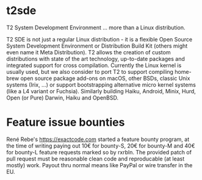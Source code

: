 # t2sde
T2 System Development Environment
  ... more than a Linux distribution.

T2 SDE is not just a regular Linux distribution - it is a flexible Open Source System Development Environment or Distribution Build Kit (others might even name it Meta Distribution). T2 allows the creation of custom distributions with state of the art technology, up-to-date packages and integrated support for cross compilation. Currently the Linux kernel is usually used, but we also consider to port T2 to support compiling home-brew open source package add-ons on macOS, other BSDs, classic Unix systems (Irix, ...) or support bootstrapping alternative micro kernel systems (like a L4 variant or Fuchsia). Similarly building Haiku, Android, Minix, Hurd, Open (or Pure) Darwin, Haiku and OpenBSD.

# Feature issue bounties
René Rebe's https://exactcode.com started a feature bounty program, at the time of writing paying out 10€ for bounty-S, 20€ for bounty-M and 40€ for bounty-L feature requests marked so by rxrbln. The provided patch of pull request must be reasonable clean code and reproducable (at least mostly) work. Payout thru normal means like PayPal or wire transfer in the EU.
